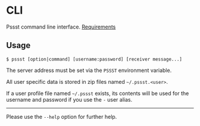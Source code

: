 CLI
===
Pssst command line interface. [Requirements](pssst.pip)

Usage
-----
```
$ pssst [option|command] [username:password] [receiver message...]
```

The server address must be set via the `PSSST` environment variable.

All user specific data is stored in zip files named `~/.pssst.<user>`.

If a user profile file named `~/.pssst` exists, its contents will be 
used for the username and password if you use the `-` user alias.

----
Please use the `--help` option for further help.
